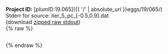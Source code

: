 **Project ID:** [plumID:19.065]({{ '/' | absolute_url }}eggs/19/065/)  
Stderr for source:  iter_5_pc_[-0.5,0.9].dat   
(download [zipped raw stdout](iter_5_pc_[-0.5,0.9].dat.plumed_master.stdout.txt.zip))  
{% raw %}
<pre>
</pre>
{% endraw %}
